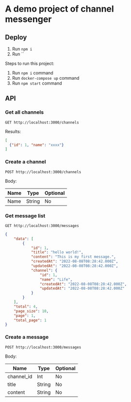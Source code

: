 # A demo project of channel messenger

## Deploy

1. Run `npm i`
2. Run ``

Steps to run this project:

1. Run `npm i` command
2. Run `docker-compose up` command
3. Run `npm start` command

## API

### Get all channels
`GET http://localhost:3000/channels`

Results:

```json
[
  {"id": 1, "name": "xxxx"}
]
```

### Create a channel
`POST http://localhost:3000/channels`

Body:

| Name      | Type   | Optional |
|-----------|--------|----------|
| Name      | String | No       |

### Get message list
`GET http://localhost:3000/messages`
```json
{
    "data": [
        {
            "id": 1,
            "title": "hello world!",
            "content": "This is my first message.",
            "createdAt": "2022-08-08T08:28:42.000Z",
            "updatedAt": "2022-08-08T08:28:42.000Z",
            "channel": {
                "id": 1,
                "name": "Life",
                "createdAt": "2022-08-08T08:28:42.000Z",
                "updatedAt": "2022-08-08T08:28:42.000Z"
            }
        }
    ],
    "total": 4,
    "page_size": 10,
    "page": 1,
    "total_page": 1
}
```
### Create a message
`POST http://localhost:3000/messages`

Body:

| Name       | Type   | Optional |
|------------|--------|----------|
| channel_id | Int    | No       |
| title      | String | No       |
| content    | String | No       |

